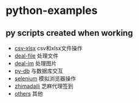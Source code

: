 # python-examples
## py scripts created when working

- [csv-xlsx](https://github.com/wshoo/python-examples/tree/master/csv-xlsx)  csv和xlsx文件操作
- [deal-file](https://github.com/wshoo/python-examples/tree/master/deal_file)    处理文件
- [deal-im](https://github.com/wshoo/python-examples/tree/master/deal_img)    处理图片
- [py-db](https://github.com/wshoo/python-examples/tree/master/py-db)   与数据库交互
- [selenium](https://github.com/wshoo/python-examples/tree/master/selenium)    模拟浏览器操作
- [zhimadaili](https://github.com/wshoo/python-examples/tree/master/zhimadaili)    芝麻代理签到
- [others](https://github.com/wshoo/python-examples/tree/master/others)    其他

